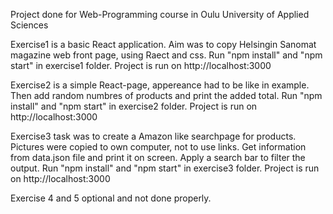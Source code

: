 Project done for  Web-Programming course in Oulu University of Applied Sciences

Exercise1 is a basic React application. Aim was to copy Helsingin Sanomat magazine web front page, using Raect and css.
Run "npm install" and "npm start" in exercise1 folder. Project is run on http://localhost:3000

Exercise2 is a simple React-page, appereance had to be like in example. Then add random numbres of products and print the added total.
Run "npm install" and "npm start" in exercise2 folder. Project is run on http://localhost:3000

Exercise3 task was to create a Amazon like searchpage for products. Pictures were copied to own computer, not to use links. Get information from data.json file and print it on screen. Apply a search bar to filter the output.
Run "npm install" and "npm start" in exercise3 folder. Project is run on http://localhost:3000

Exercise 4 and 5 optional and not done properly.
